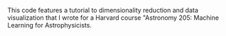 This code features a tutorial to dimensionality reduction and data visualization that I wrote for a Harvard course "Astronomy 205: Machine Learning for Astrophysicists.
